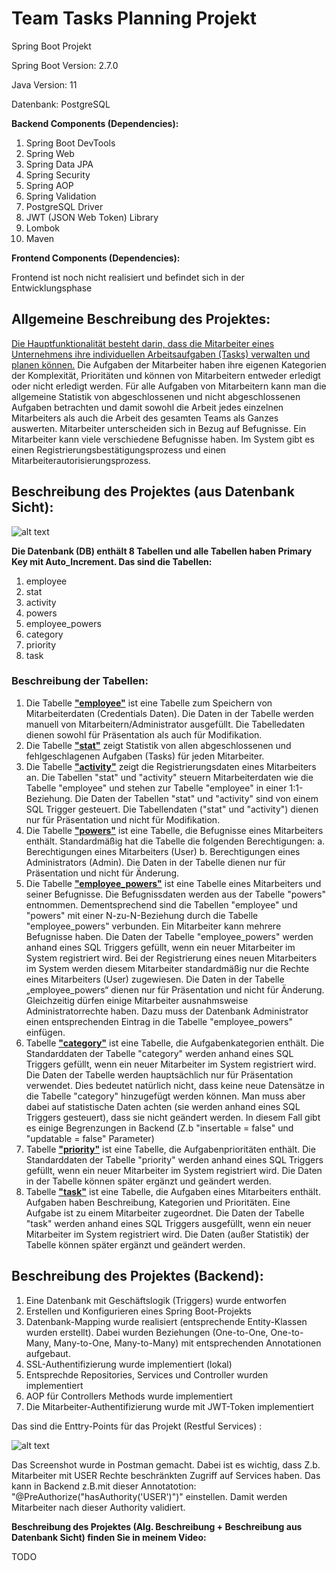 # Team Tasks Planning Projekt

Spring Boot Projekt

Spring Boot Version: 2.7.0
<p>
Java Version: 11
<p>
Datenbank: PostgreSQL
<p>

<b>Backend Components (Dependencies):</b>
1. Spring Boot DevTools
2. Spring Web
3. Spring Data JPA
4. Spring Security
5. Spring AOP
6. Spring Validation
7. PostgreSQL Driver
8. JWT (JSON Web Token) Library
9. Lombok
10. Maven
  
<b>Frontend Components (Dependencies):</b>
<p>
Frontend ist noch nicht realisiert und befindet sich in der Entwicklungsphase
<p>
<p>
<p>
<b><h2>Allgemeine Beschreibung des Projektes:</h2></b>
<p>
<ins>Die Hauptfunktionalität besteht darin, dass die Mitarbeiter eines Unternehmens ihre individuellen Arbeitsaufgaben (Tasks) verwalten und planen können.</ins>
Die Aufgaben der Mitarbeiter haben ihre eigenen Kategorien der Komplexität, Prioritäten und können von Mitarbeitern entweder erledigt oder nicht erledigt werden. 
Für alle Aufgaben von Mitarbeitern kann man die allgemeine Statistik von abgeschlossenen und nicht abgeschlossenen Aufgaben betrachten und damit sowohl die Arbeit jedes einzelnen Mitarbeiters als auch die Arbeit des gesamten Teams als Ganzes auswerten. Mitarbeiter unterscheiden sich in Bezug auf Befugnisse. Ein Mitarbeiter kann viele verschiedene Befugnisse haben. 
Im System gibt es einen Registrierungsbestätigungsprozess und einen Mitarbeiterautorisierungsprozess.
<p>
<p>
  
<b><h2>Beschreibung des Projektes (aus Datenbank Sicht):</h2></b>

![alt text](https://boivalenko.com/img/java_ep/spring/projekt_2/db_sicht.jpg?raw=true)

<b>Die Datenbank (DB) enthält 8 Tabellen und alle Tabellen haben Primary Key mit Auto_Increment. Das sind die Tabellen:</b>
  
1. employee
2. stat
3. activity
4. powers
5. employee_powers
6. category
7. priority
8. task

<b><h3>Beschreibung der Tabellen:</h3></b>
1. Die Tabelle <b><ins>"employee"</ins></b> ist eine Tabelle zum Speichern von Mitarbeiterdaten (Credentials Daten). Die Daten in der Tabelle werden manuell von Mitarbeitern/Administrator ausgefüllt. Die Tabelledaten dienen sowohl für Präsentation als auch für Modifikation.
2. Die Tabelle <b><ins>"stat"</ins></b> zeigt Statistik von allen abgeschlossenen und fehlgeschlagenen Aufgaben (Tasks) für jeden Mitarbeiter.
3. Die Tabelle <b><ins>"activity"</ins></b> zeigt die Registrierungsdaten eines Mitarbeiters an. Die Tabellen "stat" und "activity" steuern Mitarbeiterdaten wie die Tabelle "employee" und stehen zur Tabelle "employee" in einer 1:1-Beziehung. Die Daten der Tabellen "stat" und "activity" sind von einem SQL Trigger gesteuert. Die Tabellendaten ("stat" und "activity") dienen nur für Präsentation und nicht für Modifikation.
4. Die Tabelle <b><ins>"powers"</ins></b> ist eine Tabelle, die Befugnisse eines Mitarbeiters enthält. Standardmäßig hat die Tabelle die folgenden Berechtigungen: 
  a. Berechtigungen eines Mitarbeiters (User) 
  b. Berechtigungen eines Administrators (Admin). 
Die Daten in der Tabelle dienen nur für Präsentation und nicht für Änderung.
5. Die Tabelle <b><ins>"employee_powers"</ins></b> ist eine Tabelle eines Mitarbeiters und seiner Befugnisse. Die Befugnissdaten werden aus der Tabelle "powers" entnommen. Dementsprechend sind die Tabellen "employee" und "powers" mit einer N-zu-N-Beziehung durch die Tabelle "employee_powers" verbunden. Ein Mitarbeiter kann mehrere Befugnisse haben. Die Daten der Tabelle "employee_powers" werden anhand eines SQL Triggers gefüllt, wenn ein neuer Mitarbeiter im System registriert wird. Bei der Registrierung eines neuen Mitarbeiters im System werden diesem Mitarbeiter standardmäßig nur die Rechte eines Mitarbeiters (User) zugewiesen. Die Daten in der Tabelle „employee_powers“ dienen nur für Präsentation und nicht für Änderung. Gleichzeitig dürfen einige Mitarbeiter ausnahmsweise Administratorrechte haben. Dazu muss der Datenbank Administrator einen entsprechenden Eintrag in die Tabelle "employee_powers" einfügen.
6. Tabelle <b><ins>"category"</ins></b> ist eine Tabelle, die Aufgabenkategorien enthält. Die Standarddaten der Tabelle "category" werden anhand eines SQL Triggers gefüllt, wenn ein neuer Mitarbeiter im System registriert wird. Die Daten der Tabelle werden hauptsächlich nur für Präsentation verwendet. Dies bedeutet natürlich nicht, dass keine neue Datensätze in die Tabelle "category" hinzugefügt werden können. Man muss aber dabei auf statistische Daten achten (sie werden anhand eines SQL Triggers gesteuert), dass sie nicht geändert werden. In diesem Fall gibt es einige Begrenzungen in Backend (Z.b "insertable = false" und "updatable = false" Parameter)
7. Tabelle <b><ins>"priority"</ins></b> ist eine Tabelle, die Aufgabenprioritäten enthält. Die Standarddaten der Tabelle "priority" werden anhand eines SQL Triggers gefüllt, wenn ein neuer Mitarbeiter im System registriert wird. Die Daten in der Tabelle können später ergänzt und geändert werden.
8. Tabelle <b><ins>"task"</ins></b> ist eine Tabelle, die Aufgaben eines Mitarbeiters enthält. Aufgaben haben Beschreibung, Kategorien und Prioritäten. Eine Aufgabe ist zu einem Mitarbeiter zugeordnet. Die Daten der Tabelle "task" werden anhand eines SQL Triggers ausgefüllt, wenn ein neuer Mitarbeiter im System registriert wird. Die Daten (außer Statistik) der Tabelle können später ergänzt und geändert werden.

<b><h2>Beschreibung des Projektes (Backend):</h2></b>

  1. Eine Datenbank mit Geschäftslogik (Triggers) wurde entworfen
  2. Erstellen und Konfigurieren eines Spring Boot-Projekts
  3. Datenbank-Mapping wurde realisiert (entsprechende Entity-Klassen wurden erstellt). 
  Dabei wurden Beziehungen (One-to-One, One-to-Many, Many-to-One, Many-to-Many) 
  mit entsprechenden Annotationen aufgebaut.
  4. SSL-Authentifizierung wurde implementiert (lokal)
  5. Entsprechde Repositories, Services und Controller wurden implementiert
  6. AOP für Controllers Methods  wurde implementiert
  7. Die Mitarbeiter-Authentifizierung wurde mit JWT-Token implementiert
  
  Das sind die Enttry-Points für das Projekt (Restful Services) :
  <p>
    
  ![alt text](https://boivalenko.com/img/java_ep/spring/projekt_2/postman.jpg?raw=true)
    
  Das Screenshot wurde in Postman gemacht. Dabei ist es wichtig, dass Z.b. Mitarbeiter mit USER Rechte beschränkten Zugriff auf Services haben. 
  Das kann in Backend z.B.mit dieser Annotatotion: "@PreAuthorize("hasAuthority('USER')")" einstellen. 
  Damit werden Mitarbeiter nach dieser Authority validiert.
  <p>
  <p>
      <b>Beschreibung des Projektes (Alg. Beschreibung + Beschreibung aus Datenbank Sicht) finden Sie in meinem Video:</b>
  <p>
  TODO
  <p>
